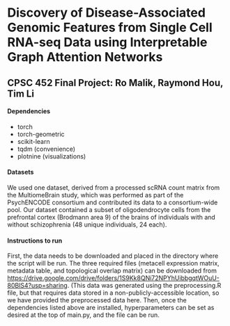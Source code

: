 # Discovery of Disease-Associated Genomic Features from Single Cell RNA-seq Data using Interpretable Graph Attention Networks
## CPSC 452 Final Project: Ro Malik, Raymond Hou, Tim Li

#### Dependencies
- torch
- torch-geometric
- scikit-learn
- tqdm (convenience)
- plotnine (visualizations)


#### Datasets
We used one dataset, derived from a processed scRNA count matrix from the MultiomeBrain study, which was performed as part of the PsychENCODE consortium and contributed its data to a consortium-wide pool.
Our dataset contained a subset of oligodendrocyte cells from the prefrontal cortex (Brodmann area 9) of the brains of individuals with and without schizophrenia (48 unique individuals, 24 each).

#### Instructions to run
First, the data needs to be downloaded and placed in the directory where the script will be run. The three required files (metacell expression matrix, metadata table, and topological overlap matrix) can be downloaded from https://drive.google.com/drive/folders/1S9Kk8QNi72NPYhUibbgqtWOuU-80BlS4?usp=sharing. (This data was generated using the preprocessing.R file, but that requires data stored in a non-publicly-accessible location, so we have provided the preprocessed data here.
Then, once the dependencies listed above are installed, hyperparameters can be set as desired at the top of main.py, and the file can be run.

